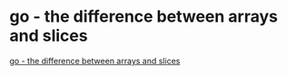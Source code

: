 # go - the difference between arrays and slices
[go - the difference between arrays and slices](https://aiwithcloud.com/2022/09/15/go___the_difference_between_arrays_and_slices/)